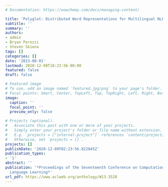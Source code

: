 ```yaml
---
# Documentation: https://wowchemy.com/docs/managing-content/

title: 'Polyglot: Distributed Word Representations for Multilingual NLP'
subtitle: ''
summary: ''
authors:
- admin
- Bryan Perozzi
- Steven Skiena
tags: []
categories: []
date: '2013-08-01'
lastmod: 2020-12-08T18:23:56-08:00
featured: false
draft: false

# Featured image
# To use, add an image named `featured.jpg/png` to your page's folder.
# Focal points: Smart, Center, TopLeft, Top, TopRight, Left, Right, BottomLeft, Bottom, BottomRight.
image:
  caption: ''
  focal_point: ''
  preview_only: false

# Projects (optional).
#   Associate this post with one or more of your projects.
#   Simply enter your project's folder or file name without extension.
#   E.g. `projects = ["internal-project"]` references `content/project/deep-learning/index.md`.
#   Otherwise, set `projects = []`.
projects: []
publishDate: '2020-12-09T02:23:56.822845Z'
publication_types:
- '1'
abstract: ''
publication: '*Proceedings of the Seventeenth Conference on Computational Natural
  Language Learning*'
url_pdf: https://www.aclweb.org/anthology/W13-3520
---
```


